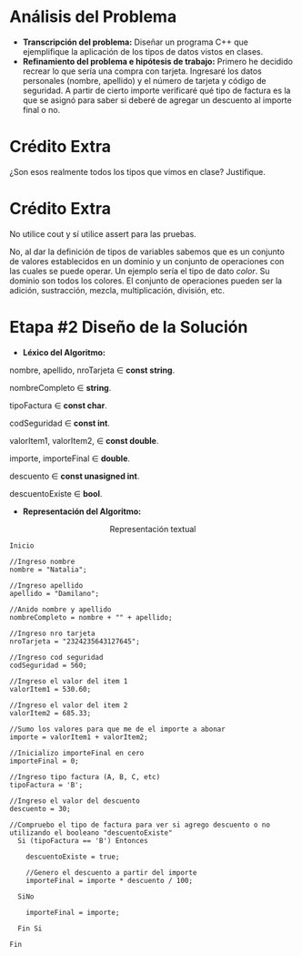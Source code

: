 # Análisis del Problema

- **Transcripción del problema:** Diseñar un programa C++ que ejemplifique la aplicación de los tipos de datos vistos en clases.
- **Refinamiento del problema e hipótesis de trabajo:** Primero he decidido recrear lo que sería una compra con tarjeta. Ingresaré los datos personales (nombre, apellido) y el número de tarjeta y código de seguridad.
A partir de cierto importe verificaré qué tipo de factura es la que se asignó para saber si deberé de agregar un descuento al importe final o no.

# Crédito Extra
¿Son esos realmente todos los tipos que vimos en clase?
Justifique.

# Crédito Extra
No utilice cout y sí utilice assert para las pruebas.

No, al dar la definición de tipos de variables sabemos que es un conjunto de valores establecidos en un dominio y un conjunto de operaciones con las cuales se puede operar.
Un ejemplo sería el tipo de dato *color*. Su dominio son todos los colores. El conjunto de operaciones pueden ser la adición, sustracción, mezcla, multiplicación, división, etc.

# Etapa #2 Diseño de la Solución


- **Léxico del Algoritmo:** 

nombre, apellido, nroTarjeta ∈ **const string**.


nombreCompleto ∈ **string**.

tipoFactura ∈ **const char**.


codSeguridad ∈ **const int**.


valorItem1, valorItem2,  ∈ **const double**.


importe, importeFinal ∈ **double**.


descuento ∈ **const unasigned int**.


descuentoExiste ∈ **bool**.

- **Representación del Algoritmo:**

<p align="center">
  Representación textual
</p>

    Inicio
    
    //Ingreso nombre
    nombre = "Natalia";
    
    //Ingreso apellido
    apellido = "Damilano";
    
    //Anido nombre y apellido
    nombreCompleto = nombre + "" + apellido;
    
    //Ingreso nro tarjeta
    nroTarjeta = "2324235643127645";
    
    //Ingreso cod seguridad
    codSeguridad = 560;
    
    //Ingreso el valor del item 1
    valorItem1 = 530.60;
    
    //Ingreso el valor del item 2
    valorItem2 = 685.33;
    
    //Sumo los valores para que me de el importe a abonar
    importe = valorItem1 + valorItem2;
    
    //Inicializo importeFinal en cero
    importeFinal = 0;
    
    //Ingreso tipo factura (A, B, C, etc)
    tipoFactura = 'B';
    
    //Ingreso el valor del descuento
    descuento = 30;

    //Compruebo el tipo de factura para ver si agrego descuento o no utilizando el booleano "descuentoExiste"
      Si (tipoFactura == 'B') Entonces
    
        descuentoExiste = true;
      
        //Genero el descuento a partir del importe
        importeFinal = importe * descuento / 100;

      SiNo
    
        importeFinal = importe;
        
      Fin Si
    
    Fin
